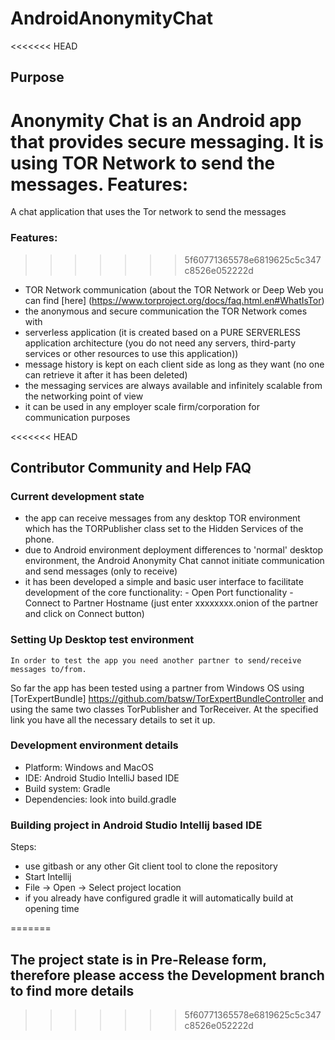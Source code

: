 # AndroidAnonymityChat
<<<<<<< HEAD

## Purpose
Anonymity Chat is an Android app that provides secure messaging. It is using TOR Network to send the messages.
Features:
=======
A chat application that uses the Tor network to send the messages

### Features:
>>>>>>> 5f60771365578e6819625c5c347c8526e052222d
- TOR Network communication (about the TOR Network or Deep Web you can find [here] (https://www.torproject.org/docs/faq.html.en#WhatIsTor)
- the anonymous and secure communication the TOR Network comes with
- serverless application (it is created based on a PURE SERVERLESS application architecture (you do not need any servers, third-party services or other resources to use this application))
- message history is kept on each client side as long as they want (no one can retrieve it after it has been deleted)
- the messaging services are always available and infinitely scalable from the networking point of view
- it can be used in any employer scale firm/corporation for communication purposes

<<<<<<< HEAD
## Contributor Community and Help FAQ

### Current development state

- the app can receive messages from any desktop TOR environment which has the TORPublisher class set to the Hidden Services of the phone.
- due to Android environment deployment differences to 'normal' desktop environment, the Android Anonymity Chat cannot initiate communication and
send messages (only to receive)
- it has been developed a simple and basic user interface to facilitate development of the core functionality:
        - Open Port functionality
        - Connect to Partner Hostname (just enter xxxxxxxx.onion of the partner and click on Connect button)

### Setting Up Desktop test environment
    In order to test the app you need another partner to send/receive messages to/from.
So far the app has been tested using a partner from Windows OS using [TorExpertBundle] https://github.com/batsw/TorExpertBundleController
and using the same two classes TorPublisher and TorReceiver. At the specified link you have all the necessary details to set it up.

### Development environment details
- Platform: Windows and MacOS
- IDE: Android Studio IntelliJ based IDE
- Build system: Gradle
- Dependencies: look into build.gradle

### Building project in Android Studio Intellij based IDE
Steps:
- use gitbash or any other Git client tool to clone the  repository
- Start Intellij
- File -> Open -> Select project location
- if you already have configured gradle it will automatically build at opening time

=======
## The project state is in Pre-Release form, therefore please access the Development branch to find more details
>>>>>>> 5f60771365578e6819625c5c347c8526e052222d
